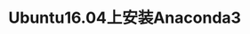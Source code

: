 Ubuntu16.04上安装Anaconda3
================================================================================
